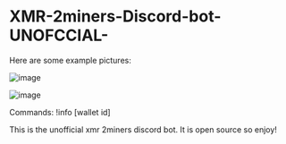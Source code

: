 # XMR-2miners-Discord-bot-UNOFCCIAL-

Here are some example pictures:

![image](https://user-images.githubusercontent.com/74015971/194720772-ffca30bc-eb5c-4da4-8a61-699a6eea7da6.png)


![image](https://media4.giphy.com/media/dHqKY6iWyG3JEKHqK9/giphy.gif?cid=790b761137a3c624db1c20010b026c3828391f60f2e78bd5&rid=giphy.gif)

Commands:
!info [wallet id]



This is the unofficial xmr 2miners discord bot. It is open source so enjoy!


